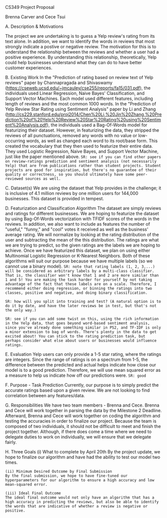CS349 Project Proposal

Brenna Carver and Cece Tsui

A. Description & Motivations

The project we are undertaking is to guess a Yelp review's rating from its text alone. In addition, we want to identify the words in reviews that most strongly indicate a postive or negative review. The motivation for this is to understand the relationship between the reviews and whether a user had a positive experience. By understanding this relationship, theoretically, Yelp could help businesses understand what they can do to have better customer experiences.

B. Existing Work
In the "Prediction of rating based on review text of Yelp reviews" paper by Channapragada and Shivaswamy (https://cseweb.ucsd.edu/~jmcauley/cse255/reports/fa15/031.pdf), the individuals used Linear Regression, Naive Bayes' Classification, and Support Vector Machines. Each model used different features, including length of reviews and the most common 1000 words.
In the "Prediction of Yelp Review Star Rating using Sentiment Analysis" paper by Li and Zhang (http://cs229.stanford.edu/proj2014/Chen%20Li,%20Jin%20Zhang,%20Prediction%20of%20Yelp%20Review%20Star%20Rating%20using%20Sentiment%20Analysis.pdf), the individuals used a Bag-Of-Words model for featurizing their dataset. However, in featurizing the data, they stripped the reviews of all punctuations, removed any words with no value or low-occurring words, as well as changed each word to its root/base form. This created the vocabulary that they then used to featurize their entire data. They used Logistic Regression, Naive Bayes, and Support Vector Machine, just like the paper mentioned above.
`SR: see if you can find other papers on review-ratings prediction and sentiment analysis
(not necessarily Yelp) that are from publications rather than student projects. Student projects are good for inspiration, but there's no guarantee of their quality or correctness, so you should ultimately have some peer-reviewed sources as well.`


C. Dataset(s)
We are using the dataset that Yelp provides in the challenge; it is inclusive of 4.1 million reviews by one million users for 144,000 businesses. This dataset is provided in tempest.

D. Featurization and Classification Algorithm
The dataset are simply reviews and ratings for different businesses. We are hoping to featurize the dataset by using Bag-Of-Words vectorization with TFIDF scores of the words in the reviews. In addition, we also want to include as features the number of "useful," "funny," and "cool" votes it received as well as the business' average rating. We will normalize by looking at the rating distribution of the user and subtracting the mean of the this distribution. The ratings are what we are trying to predict, so the given ratings are the labels we are hoping to achieve. Once we have featurized this dataset, we plan on using either Multinomial Logistic Regression or K-Nearest Neighbors. Both of these algorithms will suit our purpose because we have multiple labels (so we cannot use a binary model).
`SR: note that rating labels (1, 2, 3,...) will be considered as arbitrary labels by a multi-class
classifier. That is, the classifier won't know that 1 and 2 are more similar than 1 and 5!
You are making the task harder for yourself by not taking advantage of the fact that these
labels are on a scale.
Therefore, I recommend either doing regression, or binning the ratings
into two classes, positive and negative, and doing binary classification.`

`SR: how will you split into training and test? (A natural option is to do it by date,
	and have the later reviews be in test, but that's not the only way.)`

`SR: see if you can add some twist on this, using the rich information in the Yelp data,
	that goes beyond word-based sentiment analysis, since you've already done something similar in PS2,
	and TF-IDF is only a minor extension to bag of words.
	There's plenty in the data to get excited about! You can stick to the rating prediction
	task, but perhaps consider what else about users or businesses would influence ratings.`

E. Evaluation
Yelp users can only provide a 1-5 star rating, where the ratings are integers. Since the range of ratings is on a spectrum from 1-5, the difference between the predicted and actual helps indicate how close our model is to a good prediction. Therefore, we will use mean squared error as a measure to help us indicate how off our predictions were.
`SR: good`

F. Purpose - Task Prediction
Currently, our purpose is to simply predict the accurate ratings based upon a given review. We are not looking to find correlation between any features/data.

G. Responsibilities
We have two team members - Brenna and Cece.
Brenna and Cece will work together in parsing the data by the Milestone 2 Deadline. Afterward, Brenna and Cece will work together on coding the algorithm and testing the accuracies in order to finalize our project. Because the team is composed of two individuals, it should not be difficult to meet and finish the project together. Although, if there does come a time where we need to delegate duties to work on individually, we will ensure that we delegate fairly.


H. Three Goals
	(i) What to complete by April 20th
	By the project update, we hope to finalize our algorithm and have had the ability to test our model two times.

	(ii) Minimum Desired Outcome by Final Submission
	By the final submission, we hope to have fine-tuned our hyperparameters for our algorithm to ensure a high accuracy and low mean-squared error.

	(iii) Ideal Final Outcome
	The ideal final outcome would not only have an algorithm that has a high accuracy in predicting the reviews, but also be able to identify the words that are indicative of whether a review is negative or positive.
